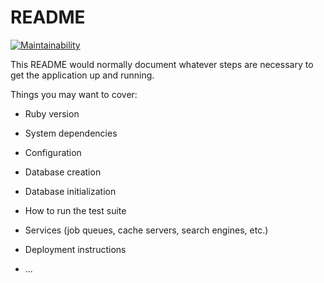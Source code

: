 # README
[![Maintainability](https://api.codeclimate.com/v1/badges/4e64aa5b88fabf0cdca6/maintainability)](https://codeclimate.com/github/cs169L-team3/cueToCue/maintainability)

This README would normally document whatever steps are necessary to get the
application up and running.

Things you may want to cover:

* Ruby version

* System dependencies

* Configuration

* Database creation

* Database initialization

* How to run the test suite

* Services (job queues, cache servers, search engines, etc.)

* Deployment instructions

* ...
